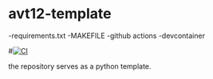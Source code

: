 # avt12-template

-requirements.txt
-MAKEFILE
-github actions
-devcontainer


#[![CI](https://github.com/nogibjj/avt12-template/actions/workflows/hello.yml/badge.svg)](https://github.com/nogibjj/avt12-template/actions/workflows/hello.yml)

the repository serves as a python template. 

